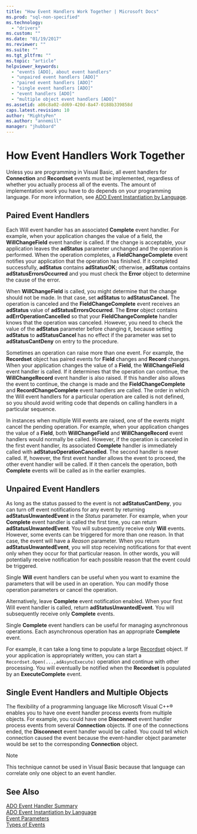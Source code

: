 ```yaml
---
title: "How Event Handlers Work Together | Microsoft Docs"
ms.prod: "sql-non-specified"
ms.technology:
  - "drivers"
ms.custom: ""
ms.date: "01/19/2017"
ms.reviewer: ""
ms.suite: ""
ms.tgt_pltfrm: ""
ms.topic: "article"
helpviewer_keywords: 
  - "events [ADO], about event handlers"
  - "unpaired event handlers [ADO]"
  - "paired event handlers [ADO]"
  - "single event handlers [ADO]"
  - "event handlers [ADO]"
  - "multiple object event handlers [ADO]"
ms.assetid: a86c8a02-dd69-420d-8a47-0188b339858d
caps.latest.revision: 10
author: "MightyPen"
ms.author: "annemill"
manager: "jhubbard"
---
```

# How Event Handlers Work Together
Unless you are programming in Visual Basic, all event handlers for **Connection** and **Recordset** events must be implemented, regardless of whether you actually process all of the events. The amount of implementation work you have to do depends on your programming language. For more information, see [ADO Event Instantiation by Language](../../../ado/guide/data/ado-event-instantiation-by-language.md).  
  
## Paired Event Handlers  
 Each Will event handler has an associated **Complete** event handler. For example, when your application changes the value of a field, the **WillChangeField** event handler is called. If the change is acceptable, your application leaves the **adStatus** parameter unchanged and the operation is performed. When the operation completes, a **FieldChangeComplete** event notifies your application that the operation has finished. If it completed successfully, **adStatus** contains **adStatusOK**; otherwise, **adStatus** contains **adStatusErrorsOccurred** and you must check the **Error** object to determine the cause of the error.  
  
 When **WillChangeField** is called, you might determine that the change should not be made. In that case, set **adStatus** to **adStatusCancel.** The operation is canceled and the **FieldChangeComplete** event receives an **adStatus** value of **adStatusErrorsOccurred**. The **Error** object contains **adErrOperationCancelled** so that your **FieldChangeComplete** handler knows that the operation was canceled. However, you need to check the value of the **adStatus** parameter before changing it, because setting **adStatus** to **adStatusCancel** has no effect if the parameter was set to **adStatusCantDeny** on entry to the procedure.  
  
 Sometimes an operation can raise more than one event. For example, the **Recordset** object has paired events for **Field** changes and **Record** changes. When your application changes the value of a **Field**, the **WillChangeField** event handler is called. If it determines that the operation can continue, the **WillChangeRecord** event handler is also raised. If this handler also allows the event to continue, the change is made and the **FieldChangeComplete** and **RecordChangeComplete** event handlers are called. The order in which the Will event handlers for a particular operation are called is not defined, so you should avoid writing code that depends on calling handlers in a particular sequence.  
  
 In instances when multiple Will events are raised, one of the events might cancel the pending operation. For example, when your application changes the value of a **Field**, both **WillChangeField** and **WillChangeRecord** event handlers would normally be called. However, if the operation is canceled in the first event handler, its associated **Complete** handler is immediately called with **adStatusOperationCancelled**. The second handler is never called. If, however, the first event handler allows the event to proceed, the other event handler will be called. If it then cancels the operation, both **Complete** events will be called as in the earlier examples.  
  
## Unpaired Event Handlers  
 As long as the status passed to the event is not **adStatusCantDeny**, you can turn off event notifications for any event by returning **adStatusUnwantedEvent** in the *Status* parameter. For example, when your **Complete** event handler is called the first time, you can return **adStatusUnwantedEvent**. You will subsequently receive only **Will** events. However, some events can be triggered for more than one reason. In that case, the event will have a *Reason* parameter. When you return **adStatusUnwantedEvent**, you will stop receiving notifications for that event only when they occur for that particular reason. In other words, you will potentially receive notification for each possible reason that the event could be triggered.  
  
 Single **Will** event handlers can be useful when you want to examine the parameters that will be used in an operation. You can modify those operation parameters or cancel the operation.  
  
 Alternatively, leave **Complete** event notification enabled. When your first Will event handler is called, return **adStatusUnwantedEvent**. You will subsequently receive only **Complete** events.  
  
 Single **Complete** event handlers can be useful for managing asynchronous operations. Each asynchronous operation has an appropriate **Complete** event.  
  
 For example, it can take a long time to populate a large [Recordset](../../../ado/reference/ado-api/recordset-object-ado.md) object. If your application is appropriately written, you can start a `Recordset.Open(...,adAsyncExecute)` operation and continue with other processing. You will eventually be notified when the **Recordset** is populated by an **ExecuteComplete** event.  
  
## Single Event Handlers and Multiple Objects  
 The flexibility of a programming language like Microsoft Visual C++® enables you to have one event handler process events from multiple objects. For example, you could have one **Disconnect** event handler process events from several **Connection** objects. If one of the connections ended, the **Disconnect** event handler would be called. You could tell which connection caused the event because the event-handler object parameter would be set to the corresponding **Connection** object.  
  
> [!NOTE]
>  This technique cannot be used in Visual Basic because that language can correlate only one object to an event handler.  
  
## See Also  
 [ADO Event Handler Summary](../../../ado/guide/data/ado-event-handler-summary.md)   
 [ADO Event Instantiation by Language](../../../ado/guide/data/ado-event-instantiation-by-language.md)   
 [Event Parameters](../../../ado/guide/data/event-parameters.md)   
 [Types of Events](../../../ado/guide/data/types-of-events.md)
